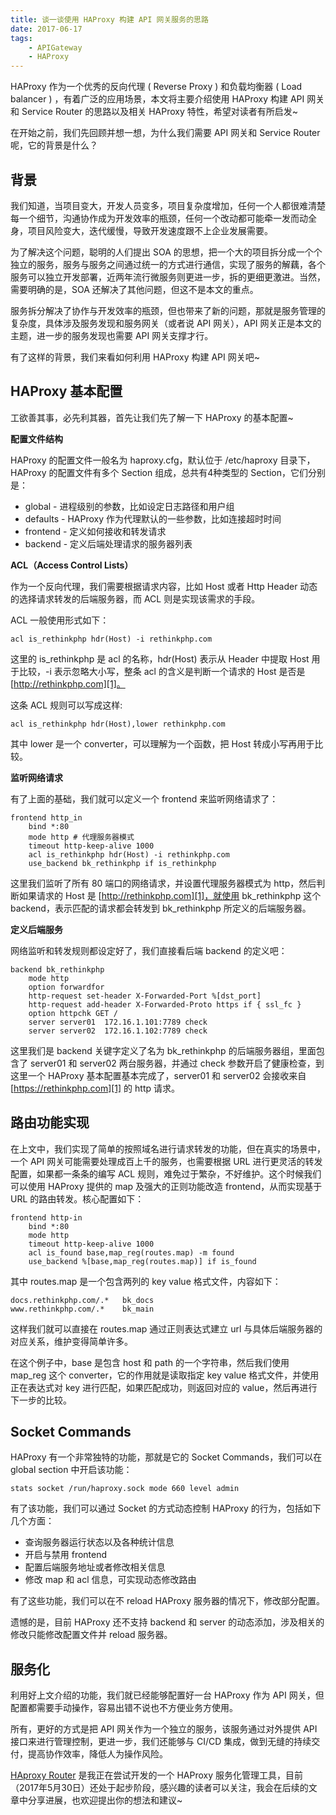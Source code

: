 ```yaml
---
title: 谈一谈使用 HAProxy 构建 API 网关服务的思路
date: 2017-06-17
tags: 
    - APIGateway
    - HAProxy
---
```


HAProxy 作为一个优秀的反向代理 ( Reverse Proxy ) 和负载均衡器 ( Load balancer ) ，有着广泛的应用场景，本文将主要介绍使用 HAProxy 构建 API 网关和 Service Router 的思路以及相关 HAProxy 特性，希望对读者有所启发~

在开始之前，我们先回顾并想一想，为什么我们需要 API 网关和 Service Router 呢，它的背景是什么？

## 背景

我们知道，当项目变大，开发人员变多，项目复杂度增加，任何一个人都很难清楚每一个细节，沟通协作成为开发效率的瓶颈，任何一个改动都可能牵一发而动全身，项目风险变大，迭代缓慢，导致开发速度跟不上企业发展需要。

为了解决这个问题，聪明的人们提出 SOA 的思想，把一个大的项目拆分成一个个独立的服务，服务与服务之间通过统一的方式进行通信，实现了服务的解藕，各个服务可以独立开发部署，近两年流行微服务则更进一步，拆的更细更激进。当然，需要明确的是，SOA 还解决了其他问题，但这不是本文的重点。

服务拆分解决了协作与开发效率的瓶颈，但也带来了新的问题，那就是服务管理的复杂度，具体涉及服务发现和服务网关（或者说 API 网关），API 网关正是本文的主题，进一步的服务发现也需要 API 网关支撑才行。  

有了这样的背景，我们来看如何利用 HAProxy 构建 API 网关吧~ 


## HAProxy 基本配置

工欲善其事，必先利其器，首先让我们先了解一下 HAProxy 的基本配置~

**配置文件结构**

HAProxy 的配置文件一般名为 haproxy.cfg，默认位于 /etc/haproxy 目录下，HAProxy 的配置文件有多个 Section 组成，总共有4种类型的 Section，它们分别是：

* global - 进程级别的参数，比如设定日志路径和用户组
* defaults - HAProxy 作为代理默认的一些参数，比如连接超时时间
* frontend - 定义如何接收和转发请求
* backend - 定义后端处理请求的服务器列表

**ACL（Access Control Lists）**

作为一个反向代理，我们需要根据请求内容，比如 Host 或者 Http Header 动态的选择请求转发的后端服务器，而 ACL 则是实现该需求的手段。

ACL 一般使用形式如下：

```    
acl is_rethinkphp hdr(Host) -i rethinkphp.com
```

这里的 is_rethinkphp 是 acl 的名称，hdr(Host) 表示从 Header 中提取 Host 用于比较，-i 表示忽略大小写，整条 acl 的含义是判断一个请求的 Host 是否是 [http://rethinkphp.com][1]。

这条 ACL 规则可以写成这样:
    
```    
acl is_rethinkphp hdr(Host),lower rethinkphp.com
```

其中 lower 是一个 converter，可以理解为一个函数，把 Host 转成小写再用于比较。

**监听网络请求**

有了上面的基础，我们就可以定义一个 frontend 来监听网络请求了：
    
```
frontend http_in
    bind *:80
    mode http # 代理服务器模式
    timeout http-keep-alive 1000
    acl is_rethinkphp hdr(Host) -i rethinkphp.com
    use_backend bk_rethinkphp if is_rethinkphp
```

这里我们监听了所有 80 端口的网络请求，并设置代理服务器模式为 http，然后判断如果请求的 Host 是 [http://rethinkphp.com][1]，就使用 bk_rethinkphp 这个 backend，表示匹配的请求都会转发到 bk_rethinkphp 所定义的后端服务器。

**定义后端服务**

网络监听和转发规则都设定好了，我们直接看后端 backend 的定义吧：
    
```
backend bk_rethinkphp
    mode http
    option forwardfor
    http-request set-header X-Forwarded-Port %[dst_port]
    http-request add-header X-Forwarded-Proto https if { ssl_fc }
    option httpchk GET /
    server server01  172.16.1.101:7789 check
    server server02  172.16.1.102:7789 check 
```

这里我们是 backend 关键字定义了名为 bk_rethinkphp 的后端服务器组，里面包含了 server01 和 server02 两台服务器，并通过 check 参数开启了健康检查，到这里一个 HAProxy 基本配置基本完成了，server01 和 server02 会接收来自 [https://rethinkphp.com][1] 的 http 请求。


## 路由功能实现

在上文中，我们实现了简单的按照域名进行请求转发的功能，但在真实的场景中，一个 API 网关可能需要处理成百上千的服务，也需要根据 URL 进行更灵活的转发配置，如果都一条条的编写 ACL 规则，难免过于繁杂，不好维护。这个时候我们可以使用 HAProxy 提供的 map 及强大的正则功能改造 frontend，从而实现基于 URL 的路由转发。核心配置如下：
    
```
frontend http-in
    bind *:80
    mode http
    timeout http-keep-alive 1000
    acl is_found base,map_reg(routes.map) -m found
    use_backend %[base,map_reg(routes.map)] if is_found
```

其中 routes.map 是一个包含两列的 key value 格式文件，内容如下：  

```
docs.rethinkphp.com/.*   bk_docs
www.rethinkphp.com/.*    bk_main
```

这样我们就可以直接在 routes.map 通过正则表达式建立 url 与具体后端服务器的对应关系，维护变得简单许多。

在这个例子中，base 是包含 host 和 path 的一个字符串，然后我们使用 map_reg 这个 converter，它的作用就是读取指定 key value 格式文件，并使用正在表达式对 key 进行匹配，如果匹配成功，则返回对应的 value，然后再进行下一步的比较。  

## Socket Commands

HAProxy 有一个非常独特的功能，那就是它的 Socket Commands，我们可以在 global section 中开启该功能： 
    
```
stats socket /run/haproxy.sock mode 660 level admin
```

有了该功能，我们可以通过 Socket 的方式动态控制 HAProxy 的行为，包括如下几个方面：

* 查询服务器运行状态以及各种统计信息
* 开启与禁用 frontend
* 配置后端服务地址或者修改相关信息
* 修改 map 和 acl 信息，可实现动态修改路由

有了这些功能，我们可以在不 reload HAProxy 服务器的情况下，修改部分配置。

遗憾的是，目前 HAProxy 还不支持 backend 和 server 的动态添加，涉及相关的修改只能修改配置文件并 reload 服务器。

## 服务化

利用好上文介绍的功能，我们就已经能够配置好一台 HAProxy 作为 API 网关，但配置都需要手动操作，容易出错不说也不方便业务方使用。

所有，更好的方式是把 API 网关作为一个独立的服务，该服务通过对外提供 API 接口来进行管理控制，更进一步，我们还能够与 CI/CD 集成，做到无缝的持续交付，提高协作效率，降低人为操作风险。

[HAproxy Router][2] 是我正在尝试开发的一个 HAProxy 服务化管理工具，目前（2017年5月30日）还处于起步阶段，感兴趣的读者可以关注，我会在后续的文章中分享进展，也欢迎提出你的想法和建议~

[1]: https://rethinkphp.com
[2]: https://github.com/rethinkphp/haproxy-router
